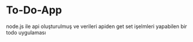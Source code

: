 # To-Do-App
 node.js ile api oluşturulmuş ve verileri apiden get set işelmleri yapabilen bir todo uygulaması
